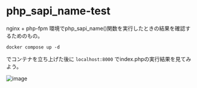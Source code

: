 # php_sapi_name-test
nginx + php-fpm 環境でphp_sapi_name()関数を実行したときの結果を確認するためのもの。

```
docker compose up -d
```

でコンテナを立ち上げた後に `localhost:8000` でindex.phpの実行結果を見てみよう。

![image](https://github.com/il-t-yamasaki/php_sapi_name-test/assets/106289803/166e30b1-cd37-4068-a4ae-459964899eef)
